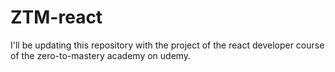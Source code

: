# ZTM-react
I'll be updating this repository with the project of the react developer course of the zero-to-mastery academy on udemy.
